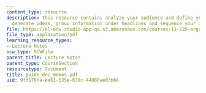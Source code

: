 ```yaml
---
content_type: resource
description: This resource contains analyze your audience and define your purpose,
  generate ideas, group information under headlines and sequence your ideas.
file: https://ol-ocw-studio-app-qa.s3.amazonaws.com/courses/11-225-argumentation-and-communication-fall-2006/9fd176faea61535e638c44088ae03b66_guide_dec_memos.pdf
file_type: application/pdf
learning_resource_types:
- Lecture Notes
ocw_type: OCWFile
parent_title: Lecture Notes
parent_type: CourseSection
resourcetype: Document
title: guide_dec_memos.pdf
uid: 9fd176fa-ea61-535e-638c-44088ae03b66
---
```

